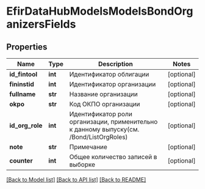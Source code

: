 # EfirDataHubModelsModelsBondOrganizersFields

## Properties
Name | Type | Description | Notes
------------ | ------------- | ------------- | -------------
**id_fintool** | **int** | Идентификатор облигации | [optional] 
**fininstid** | **int** | Идентификатор организации | [optional] 
**fullname** | **str** | Название организации | [optional] 
**okpo** | **str** | Код ОКПО организации | [optional] 
**id_org_role** | **int** | Идентификатор роли организации, применительно к данному выпуску(см. /Bond/ListOrgRoles) | [optional] 
**note** | **str** | Примечание | [optional] 
**counter** | **int** | Общее количество записей в выборке | [optional] 

[[Back to Model list]](../README.md#documentation-for-models) [[Back to API list]](../README.md#documentation-for-api-endpoints) [[Back to README]](../README.md)

